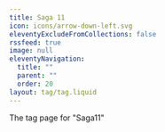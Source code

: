 ```yaml
---
title: Saga 11
icon: icons/arrow-down-left.svg
eleventyExcludeFromCollections: false
rssfeed: true
image: null
eleventyNavigation:
  title: ""
  parent: ""
  order: 20
layout: tag/tag.liquid
---
```

The tag page for "Saga11"
